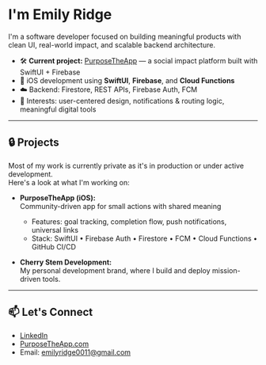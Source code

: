 # I'm Emily Ridge

I'm a software developer focused on building meaningful products with clean UI, real-world impact, and scalable backend architecture.

- 🛠 **Current project:** [PurposeTheApp](https://purposetheapp.com) — a social impact platform built with SwiftUI + Firebase
- 📱 iOS development using **SwiftUI**, **Firebase**, and **Cloud Functions**
- ☁️ Backend: Firestore, REST APIs, Firebase Auth, FCM
- 🧠 Interests: user-centered design, notifications & routing logic, meaningful digital tools

---

## 🔒 Projects

Most of my work is currently private as it's in production or under active development.  
Here's a look at what I'm working on:

- **PurposeTheApp (iOS):**  
  Community-driven app for small actions with shared meaning  
  - Features: goal tracking, completion flow, push notifications, universal links
  - Stack: SwiftUI • Firebase Auth • Firestore • FCM • Cloud Functions • GitHub CI/CD

- **Cherry Stem Development:**  
  My personal development brand, where I build and deploy mission-driven tools.

---

## 📫 Let's Connect

- [LinkedIn](https://www.linkedin.com/in/emily-ridge11)
- [PurposeTheApp.com](https://purposetheapp.com)
- Email: emilyridge0011@gmail.com

